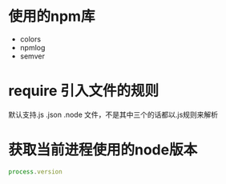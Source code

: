 # 使用的npm库
* colors
* npmlog
* semver
# require 引入文件的规则
默认支持.js .json .node 文件，不是其中三个的话都以.js规则来解析

# 获取当前进程使用的node版本
```js
process.version
```